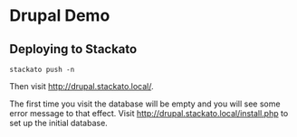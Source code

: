 # Drupal Demo

## Deploying to Stackato

    stackato push -n

Then visit http://drupal.stackato.local/.

The first time you visit the database will be empty and you will see some
error message to that effect.  Visit http://drupal.stackato.local/install.php
to set up the initial database.
